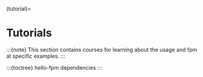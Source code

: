 (tutorial)=

# Tutorials

:::{note}
This section contains courses for learning about the usage and fpm at specific examples.
:::


:::{toctree}
hello-fpm
dependencies
:::
